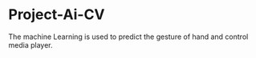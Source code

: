 # Project-Ai-CV
 The machine Learning is used to predict the gesture of hand and control media player. 

